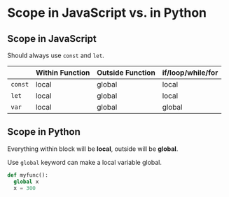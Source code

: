 # Scope in JavaScript vs. in Python

## Scope in JavaScript

Should always use `const` and `let`.

|       | Within Function | Outside Function | if/loop/while/for |
|-------|-----------------|------------------|-------------------|
| `const` | local           | global           | local             |
| `let `  | local           | global           | local             |
| `var`   | local           | global           | global            |

## Scope in Python

Everything within block will be **local**, outside will be **global**. 

Use `global` keyword can make a local variable global.

```python
def myfunc():
  global x
  x = 300
  
```
